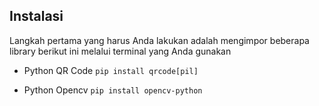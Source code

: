 ## Instalasi

Langkah pertama yang harus Anda lakukan adalah mengimpor beberapa library berikut ini melalui terminal yang Anda gunakan
- Python QR Code
```pip install qrcode[pil]```

- Python Opencv
```pip install opencv-python```